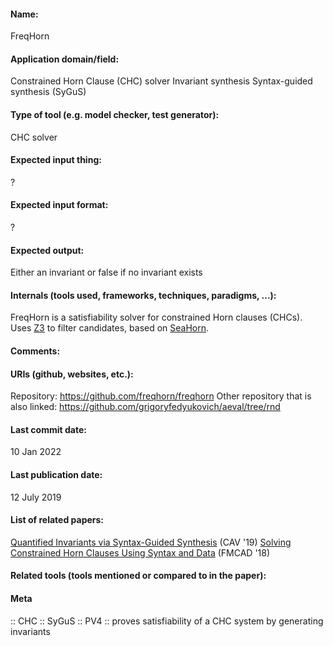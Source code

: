 #### Name:
FreqHorn

#### Application domain/field:
Constrained Horn Clause (CHC) solver
Invariant synthesis
Syntax-guided synthesis (SyGuS)

#### Type of tool (e.g. model checker, test generator):
CHC solver

#### Expected input thing:
?

#### Expected input format:
?

#### Expected output:
Either an invariant or false if no invariant exists

#### Internals (tools used, frameworks, techniques, paradigms, ...):
FreqHorn is a satisfiability solver for constrained Horn clauses (CHCs).
Uses [Z3](SMT/Z3.md) to filter candidates, based on [SeaHorn](../Checkers/SeaHorn.md).

#### Comments:

#### URIs (github, websites, etc.):
Repository: https://github.com/freqhorn/freqhorn
Other repository that is also linked: https://github.com/grigoryfedyukovich/aeval/tree/rnd

#### Last commit date:
10 Jan 2022

#### Last publication date:
12 July 2019

#### List of related papers:
[Quantified Invariants via Syntax-Guided Synthesis](https://doi.org/10.1007/978-3-030-25540-4_14) (CAV '19)
[Solving Constrained Horn Clauses Using Syntax and Data](https://doi.org/10.23919/FMCAD.2018.8603011) (FMCAD '18)

#### Related tools (tools mentioned or compared to in the paper):

#### Meta
:: CHC
:: SyGuS
:: PV4 :: proves satisfiability of a CHC system by generating invariants